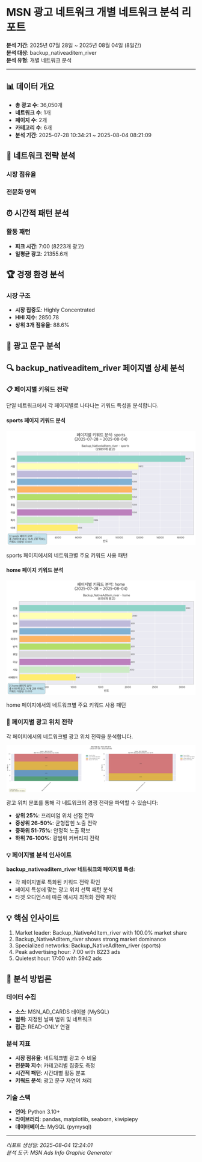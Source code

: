 # MSN 광고 네트워크 개별 네트워크 분석 리포트

**분석 기간**: 2025년 07월 28일 ~ 2025년 08월 04일 (8일간)  
**분석 대상**: backup_nativeaditem_river  
**분석 유형**: 개별 네트워크 분석  

---

## 📊 데이터 개요

- **총 광고 수**: 36,050개
- **네트워크 수**: 1개  
- **페이지 수**: 2개
- **카테고리 수**: 6개
- **분석 기간**: 2025-07-28 10:34:21 ~ 2025-08-04 08:21:09

## 🎯 네트워크 전략 분석

### 시장 점유율

### 전문화 영역

## ⏰ 시간적 패턴 분석

### 활동 패턴
- **피크 시간**: 7:00 (8223개 광고)
- **일평균 광고**: 21355.6개

## 🏆 경쟁 환경 분석

### 시장 구조
- **시장 집중도**: Highly Concentrated
- **HHI 지수**: 2850.78
- **상위 3개 점유율**: 88.6%

## 📝 광고 문구 분석


## 🔍 backup_nativeaditem_river 페이지별 상세 분석

### 📋 페이지별 키워드 전략

단일 네트워크에서 각 페이지별로 나타나는 키워드 특성을 분석합니다.

#### sports 페이지 키워드 분석

![sports 키워드 분석](images/page_keywords_sports_backup_nativeaditem_river_2025-07-28_2025-08-04.png)

sports 페이지에서의 네트워크별 주요 키워드 사용 패턴

#### home 페이지 키워드 분석

![home 키워드 분석](images/page_keywords_home_backup_nativeaditem_river_2025-07-28_2025-08-04.png)

home 페이지에서의 네트워크별 주요 키워드 사용 패턴

### 📍 페이지별 광고 위치 전략

각 페이지에서의 네트워크별 광고 위치 전략을 분석합니다.

![페이지별 위치 전략](images/page_position_strategies_Backup_NativeAdItem_river_2025-07-28_2025-08-04.png)

광고 위치 분포를 통해 각 네트워크의 경쟁 전략을 파악할 수 있습니다:
- **상위 25%**: 프리미엄 위치 선점 전략
- **중상위 26-50%**: 균형잡힌 노출 전략
- **중하위 51-75%**: 안정적 노출 확보
- **하위 76-100%**: 광범위 커버리지 전략

### 💡 페이지별 분석 인사이트

**backup_nativeaditem_river 네트워크의 페이지별 특성:**
- 각 페이지별로 특화된 키워드 전략 확인
- 페이지 특성에 맞는 광고 위치 선택 패턴 분석
- 타겟 오디언스에 따른 메시지 최적화 전략 파악

## 💡 핵심 인사이트

1. Market leader: Backup_NativeAdItem_river with 100.0% market share
2. Backup_NativeAdItem_river shows strong market dominance
3. Specialized networks: Backup_NativeAdItem_river (sports)
4. Peak advertising hour: 7:00 with 8223 ads
5. Quietest hour: 17:00 with 5942 ads

## 🔬 분석 방법론

### 데이터 수집
- **소스**: MSN_AD_CARDS 테이블 (MySQL)
- **범위**: 지정된 날짜 범위 및 네트워크
- **접근**: READ-ONLY 연결

### 분석 지표
- **시장 점유율**: 네트워크별 광고 수 비율
- **전문화 지수**: 카테고리별 집중도 측정
- **시간적 패턴**: 시간대별 활동 분포
- **키워드 분석**: 광고 문구 자연어 처리

### 기술 스택
- **언어**: Python 3.10+
- **라이브러리**: pandas, matplotlib, seaborn, kiwipiepy
- **데이터베이스**: MySQL (pymysql)

---

*리포트 생성일: 2025-08-04 12:24:01*  
*분석 도구: MSN Ads Info Graphic Generator*  

